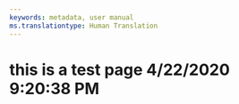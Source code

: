 ```yaml
---
keywords: metadata, user manual
ms.translationtype: Human Translation
---
```

# this is a test page 4/22/2020 9:20:38 PM